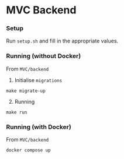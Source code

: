 # MVC Backend

### Setup

Run `setup.sh` and fill in the appropriate values. 

### Running (without Docker)

From `MVC/backend`

1. Initialise `migrations`
```shell
make migrate-up
```

2. Running 
```shell
make run
```

### Running (with Docker)

From `MVC/backend`

```shell
docker compose up
```
